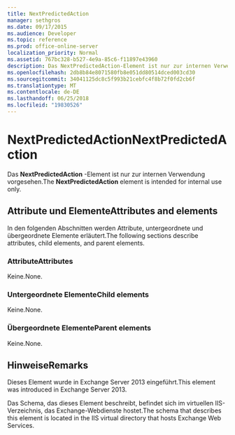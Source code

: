 ```yaml
---
title: NextPredictedAction
manager: sethgros
ms.date: 09/17/2015
ms.audience: Developer
ms.topic: reference
ms.prod: office-online-server
localization_priority: Normal
ms.assetid: 767bc328-b527-4e9a-85c6-f11897e43960
description: Das NextPredictedAction-Element ist nur zur internen Verwendung vorgesehen.
ms.openlocfilehash: 2db8b84e8071580fb8e051dd80514dced003cd30
ms.sourcegitcommit: 34041125dc8c5f993b21cebfc4f8b72f0fd2cb6f
ms.translationtype: MT
ms.contentlocale: de-DE
ms.lasthandoff: 06/25/2018
ms.locfileid: "19830526"
---
```

# <a name="nextpredictedaction"></a><span data-ttu-id="5001d-103">NextPredictedAction</span><span class="sxs-lookup"><span data-stu-id="5001d-103">NextPredictedAction</span></span>

<span data-ttu-id="5001d-104">Das **NextPredictedAction** -Element ist nur zur internen Verwendung vorgesehen.</span><span class="sxs-lookup"><span data-stu-id="5001d-104">The **NextPredictedAction** element is intended for internal use only.</span></span> 

## <a name="attributes-and-elements"></a><span data-ttu-id="5001d-105">Attribute und Elemente</span><span class="sxs-lookup"><span data-stu-id="5001d-105">Attributes and elements</span></span>

<span data-ttu-id="5001d-106">In den folgenden Abschnitten werden Attribute, untergeordnete und übergeordnete Elemente erläutert.</span><span class="sxs-lookup"><span data-stu-id="5001d-106">The following sections describe attributes, child elements, and parent elements.</span></span>
  
### <a name="attributes"></a><span data-ttu-id="5001d-107">Attribute</span><span class="sxs-lookup"><span data-stu-id="5001d-107">Attributes</span></span>

<span data-ttu-id="5001d-108">Keine.</span><span class="sxs-lookup"><span data-stu-id="5001d-108">None.</span></span>
  
### <a name="child-elements"></a><span data-ttu-id="5001d-109">Untergeordnete Elemente</span><span class="sxs-lookup"><span data-stu-id="5001d-109">Child elements</span></span>

<span data-ttu-id="5001d-110">Keine.</span><span class="sxs-lookup"><span data-stu-id="5001d-110">None.</span></span>
  
### <a name="parent-elements"></a><span data-ttu-id="5001d-111">Übergeordnete Elemente</span><span class="sxs-lookup"><span data-stu-id="5001d-111">Parent elements</span></span>

<span data-ttu-id="5001d-112">Keine.</span><span class="sxs-lookup"><span data-stu-id="5001d-112">None.</span></span>
  
## <a name="remarks"></a><span data-ttu-id="5001d-113">Hinweise</span><span class="sxs-lookup"><span data-stu-id="5001d-113">Remarks</span></span>

<span data-ttu-id="5001d-114">Dieses Element wurde in Exchange Server 2013 eingeführt.</span><span class="sxs-lookup"><span data-stu-id="5001d-114">This element was introduced in Exchange Server 2013.</span></span>
  
<span data-ttu-id="5001d-115">Das Schema, das dieses Element beschreibt, befindet sich im virtuellen IIS-Verzeichnis, das Exchange-Webdienste hostet.</span><span class="sxs-lookup"><span data-stu-id="5001d-115">The schema that describes this element is located in the IIS virtual directory that hosts Exchange Web Services.</span></span>
  

